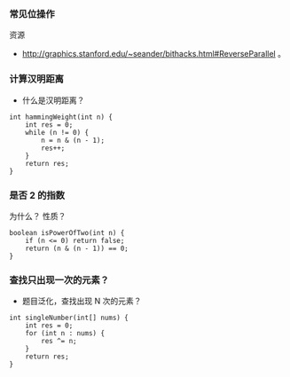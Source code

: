 ### 常见位操作

资源
- http://graphics.stanford.edu/~seander/bithacks.html#ReverseParallel 。 

### 计算汉明距离

- 什么是汉明距离？

```
int hammingWeight(int n) {
    int res = 0;
    while (n != 0) {
        n = n & (n - 1);
        res++;
    }
    return res;
}
```


### 是否 2 的指数
为什么？
性质？
```
boolean isPowerOfTwo(int n) {
    if (n <= 0) return false;
    return (n & (n - 1)) == 0;
}
```


### 查找只出现一次的元素？ 
- 题目泛化，查找出现 N 次的元素？

```
int singleNumber(int[] nums) {
    int res = 0;
    for (int n : nums) {
        res ^= n;
    }
    return res;
}
```